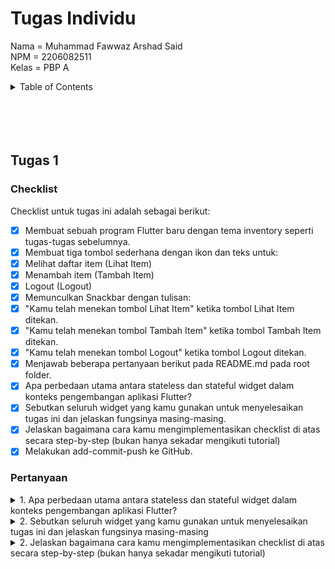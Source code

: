 # Tugas Individu
Nama    =   Muhammad Fawwaz Arshad Said<br>
NPM     =   2206082511<br>
Kelas   =   PBP A<br>

<details>
  <summary>Table of Contents</summary>
  <ol>
    <li>
      <a href="#tugas1">Tugas 1</a>
      <ul>
        <li><a href="#checklist">Checklist</a></li>
        <li><a href="#pertanyaan">Pertanyaan</a></li>
      </ul>
    </li>
  </ol>
</details>

<br>
<br>
<br>
<br>

## Tugas 1
### Checklist
Checklist untuk tugas ini adalah sebagai berikut:
- [x] Membuat sebuah program Flutter baru dengan tema inventory seperti tugas-tugas sebelumnya.
- [x] Membuat tiga tombol sederhana dengan ikon dan teks untuk:
- [x] Melihat daftar item (Lihat Item)
- [x] Menambah item (Tambah Item)
- [x] Logout (Logout)
- [x] Memunculkan Snackbar dengan tulisan:
- [x] "Kamu telah menekan tombol Lihat Item" ketika tombol Lihat Item ditekan.
- [x] "Kamu telah menekan tombol Tambah Item" ketika tombol Tambah Item ditekan.
- [x] "Kamu telah menekan tombol Logout" ketika tombol Logout ditekan.
- [x] Menjawab beberapa pertanyaan berikut pada README.md pada root folder.
- [x] Apa perbedaan utama antara stateless dan stateful widget dalam konteks pengembangan aplikasi Flutter?
- [x] Sebutkan seluruh widget yang kamu gunakan untuk menyelesaikan tugas ini dan jelaskan fungsinya masing-masing.
- [x] Jelaskan bagaimana cara kamu mengimplementasikan checklist di atas secara step-by-step (bukan hanya sekadar mengikuti tutorial)
- [x] Melakukan add-commit-push ke GitHub.

### Pertanyaan
<details>
  <summary>1. Apa perbedaan utama antara stateless dan stateful widget dalam konteks pengembangan aplikasi Flutter?</summary>
  Stateless Widget
  1. **Widget Tetap**: Stateless Widget adalah seperti gambar atau kartu pos. Mereka tidak bisa berubah atau menyimpan informasi yang bisa diubah selama aplikasi berjalan.
  2. **Ringan dan Cepat**: Stateless Widget bekerja dengan cepat dan memerlukan sedikit sumber daya karena mereka tidak punya memori internal yang perlu diperbarui.
  3. **Cocok untuk Tampilan Statis**: Stateless Widget ideal digunakan untuk elemen tampilan yang tidak perlu berubah, seperti teks sederhana atau ikon.
  
  Stateful Widget (Widget Dengan Memori):
  1. **Widget yang Bisa Mengingat**: Stateful Widget memiliki kemampuan untuk "mengingat" atau menyimpan data dan bisa berubah selama aplikasi berjalan.
  2. **Pembaruan dan Interaksi Dinamis**: Stateful Widget berguna untuk elemen tampilan yang perlu berubah atau berinteraksi secara dinamis dengan pengguna, seperti daftar yang bisa di-scroll atau formulir yang memerlukan input dari pengguna.
  3. **Mengizinkan Perubahan**: Ketika data di dalamnya berubah, Stateful Widget dapat memperbarui tampilan sesuai dengan perubahan tersebut.
  Jadi, perbedaan utama terletak pada kemampuan stateful widget untuk menyimpan dan mengelola keadaan internal yang dapat berubah, sementara stateless widget bersifat statis dan tidak memiliki keadaan. Pemilihan antara keduanya tergantung pada kebutuhan aplikasi. Untuk penggunaan elemen yang tetap, gunakan stateless widget. Stateful widget digunakan untuk elemen yang memerlukan pembaruan atau interaksi dinamis.
</details>
<details>
  <summary>2. Sebutkan seluruh widget yang kamu gunakan untuk menyelesaikan tugas ini dan jelaskan fungsinya masing-masing</summary>
  1. **Beranda (StatelessWidget)**: Ini adalah widget utama yang digunakan untuk membuat halaman beranda aplikasi. Ini mengatur tata letak umum dan berisi elemen-elemen lain seperti AppBar, SingleChildScrollView, dan GridView.
  2. **Scaffold**: Scaffold adalah sebuah widget yang menyediakan kerangka kerja dasar untuk halaman aplikasi. Ini berisi properti seperti AppBar dan body, yang memungkinkan untuk menambahkan elemen-elemen UI ke dalamnya.
  3. **AppBar**: Widget ini digunakan untuk membuat AppBar di bagian atas halaman. Ini menampilkan judul "Mumumiaw Petcare" di dalam AppBar.
  4. **SingleChildScrollView**: SingleChildScrollView digunakan untuk mengizinkan konten di dalamnya dapat di-scroll jika lebih panjang dari layar. Ini memungkinkan konten yang terlalu panjang untuk ditampilkan dengan baik pada layar.
  5. **Column**: Column adalah widget yang mengatur elemen-elemen anaknya dalam satu kolom vertikal. Di dalam Column, kita dapat meletakkan elemen-elemen seperti teks dan GridView.
  6. **GridView.count**: Ini digunakan untuk membuat grid dengan jumlah kolom yang telah ditentukan. Grid ini berisi item-item yang diambil dari daftar items.
  7. **ShopItem**: Ini adalah kelas yang digunakan untuk merepresentasikan item dalam grid toko. Ini memiliki properti seperti nama, ikon, warna latar belakang kartu, warna teks, dan warna ikon. Ini digunakan untuk menginisialisasi item-item dalam daftar items.
  8. **ShopCard**: Ini adalah widget yang digunakan untuk menampilkan setiap item dalam grid toko. Ini menerima sebuah objek ShopItem dan membuat kartu dengan ikon, teks, dan latar belakang sesuai dengan properti yang ada pada objek ShopItem.
</details>
<details>
  <summary>2. Jelaskan bagaimana cara kamu mengimplementasikan checklist di atas secara step-by-step (bukan hanya sekadar mengikuti tutorial)</summary>

</details>